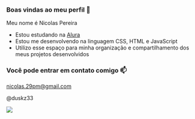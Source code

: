 ### Boas vindas ao meu perfil 💜

Meu nome é Nicolas Pereira

- Estou estudando na [Alura](https://www.alura.com.br)
- Estou me desenvolvendo na linguagem CSS, HTML e JavaScript
- Utilizo esse espaço para minha organização e compartilhamento dos meus projetos desenvolvidos

### Você pode entrar em contato comigo 📫

nicolas.29pm@gmail.com

@duskz33

![](https://media1.tenor.com/m/DSyo0NKX8gMAAAAC/gojo-satoru.gif)
